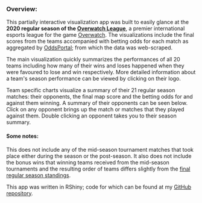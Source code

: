 ### Overview:
This partially interactive visualization app was built to easily glance at the **2020 regular season of the [Overwatch League](https://overwatchleague.com/)**, a premier international esports league for the game [Overwatch](https://playoverwatch.com/). The visualizations include the final scores from the teams accompanied with betting odds for each match as aggregated by [OddsPortal](https://www.oddsportal.com/esports/usa/overwatch-overwatch-league/results/); from which the data was web-scraped. 

The main visualization quickly summarizes the performances of all 20 teams including how many of their wins and loses happened when they were favoured to lose and win respectively. More detailed information about a team's season performance can be viewed by clicking on their logo. 

Team specific charts visualize a summary of their 21 regular season matches: their opponents, the final map score and the betting odds for and against them winning. A summary of their opponents can be seen below. Click on any opponent brings up the match or matches that they played against them. Double clicking an opponent takes you to their season summary. 

#### Some notes:
This does not include any of the mid-season tournament matches that took place either during the season or the post-season. It also does not include the bonus wins that winning teams received from the mid-season tournaments and the resulting order of teams differs slightly from the [final regular season standings](https://overwatchleague.com/en-us/standings).

This app was written in RShiny; code for which can be found at my [GitHub repository](https://github.com/fishghost/owl-2020-summary).
